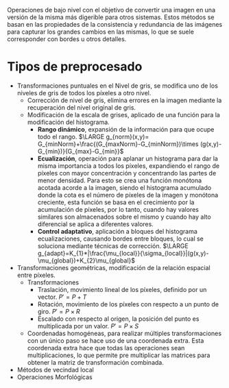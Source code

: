 Operaciones de bajo nivel con el objetivo de convertir una imagen en una versión de la misma más digerible para otros sistemas. Estos métodos se basan en las propiedades de la consistencia y redundancia de las imágenes para capturar los grandes cambios en las mismas, lo que se suele corresponder con bordes u otros detalles.
# Tipos de preprocesado
- Transformaciones puntuales en el Nivel de gris, se modifica uno de los niveles de gris de todos los píxeles a otro nivel.
	- Corrección de nivel de gris, elimina errores en la imagen mediante la recuperación del nivel original de gris.
	- Modificación de la escala de grises, aplicado de una función para la modificación del histograma. 
		- **Rango dinámico**, expansión de la información para que ocupe todo el rango. $\LARGE g_{norm}(x,y)= G_{minNorm}+\frac{(G_{maxNorm}-G_{minNorm})\times (g(x,y)-G_{min})}{G_{max}-G_{min}}$
		- **Ecualización**, operación para aplanar un histograma para dar la misma importancia a todos los píxeles, expandiendo el rango de píxeles con mayor concentración y concentrando las partes de menor densidad. Para esto se crea una función monótona acotada acorde a la imagen, siendo el histograma acumulado donde la cota es el número de píxeles de la imagen y monótona creciente, esta función se basa en el crecimiento por la acumulación de píxeles, por lo tanto, cuando hay valores similares son almacenados sobre el mismo y cuando hay alto diferencial se aplica a diferentes valores.
		- **Control adaptativo**, aplicación a bloques del histograma ecualizaciones, causando bordes entre bloques, lo cual se soluciona mediante técnicas de corrección. $\LARGE g_{adapt}=K_{1}*|\frac{\mu_{local}}{\sigma_{local}}|(g(x,y)-\mu_{global})+K_{2}\mu_{global}$
- Transformaciones geométricas, modificación de la relación espacial entre píxeles.
	- Transformaciones
		- Traslación, movimiento lineal de los píxeles, definido por un vector. $P'=P+T$
		- Rotación, movimiento de los píxeles con respecto a un punto de giro. $P'=P\times R$
		- Escalado con respecto al origen, la posición del punto es multiplicada por un valor. $P'=P\times S$
	- Coordenadas homogéneas, para realizar múltiples transformaciones con un único paso se hace uso de una coordenada extra. Esta coordenada extra hace que todas las operaciones sean multiplicaciones, lo que permite pre multiplicar las matrices para obtener la matriz de transformación combinada.
- Métodos de vecindad local
- Operaciones Morfológicas